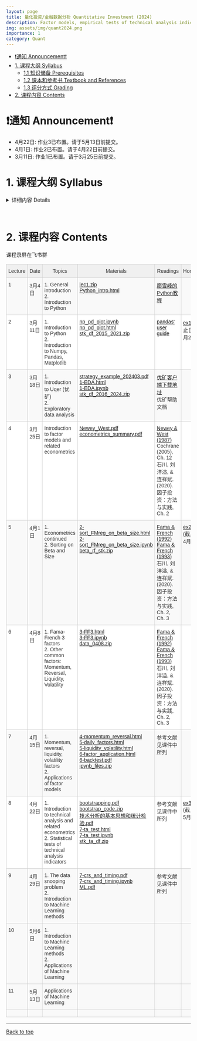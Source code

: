```yaml
---
layout: page
title: 量化投资/金融数据分析 Quantitative Investment (2024)
description: Factor models, empirical tests of technical analysis indicators, applications of machine learning techniques
img: assets/img/quant2024.png
importance: 1
category: Quant
---
```


- [❗️通知 Announcement❗️](#️通知-announcement️)
- [1. 课程大纲 Syllabus](#1-课程大纲-syllabus)
  - [1.1 知识储备 Prerequisites](#11-知识储备-prerequisites)
  - [1.2 课本和参考书 Textbook and References](#12-课本和参考书-textbook-and-references)
  - [1.3 评分方式 Grading](#13-评分方式-grading)
- [2. 课程内容 Contents](#2-课程内容-contents)

# ❗️通知 Announcement❗️
- 4月22日: 作业3已布置。请于5月13日前提交。
- 4月1日: 作业2已布置。请于4月22日前提交。
- 3月11日: 作业1已布置。请于3月25日前提交。

# 1. 课程大纲 Syllabus

<!-- &nbsp; -->

<details markdown="1">
  <summary> 详细内容 Details </summary>

这门课程在教学计划上有两个不同的名称：《量化投资》(学硕)，《金融数据分析和Python应用》(专硕)。主要讨论用数量方法探索金融数据以及构建交易策略。课程内容是应用导向的，但相关的理论也会有涉及。课程目标：掌握基本的工具以及用数据分析的思维方式。这门课主要包含以下内容：
- Python 基础以及数据处理相关库(numpy, pandas, sklearn, tensorflow, keras等)
- 因子模型
- 技术分析介绍以及统计检验
- 机器学习在量化投资中的应用

这门课暂不包含高频数据(日内)策略，也不包含衍生品策略。主要的数据来源是中国A股市场股票数据

This is a course about constructing trading strategies by quantitative methods. The course is application oriented, but relevant theories will also be discussed. The course objective is to teach students basic tools and ways of exploring financial data so that quantitative (and perhaps winning) strategies can be constructed. The main contents are:
- introduction of Python basics and data science packages (numpy, pandas, sklearn, tensorflow, keras, etc.)
- construction of factor models
- introduction to technical analysis
- application of machine learning methods

This course does not contain high-frequency (intraday) strategies, or strategies involving derivatives. Please refer to other courses provided by the school if these are what you need. Our main data is from A shares of China's stock markets.


## 1.1 知识储备 Prerequisites
应当知道基本的计量经济学(我们会进行简短的复习)。无需具备编程知识，所有的编程相关的内容都会在课程中介绍，但如果有编程经验更好。面对大量的编程应当有心理准备。

Students should know basic econometrics (I'll give short review lectures if necessary). Students must also be comfortable, or inclined to do lots of programming. No prior knowledge of programming is required, though it is surely a big plus if you have some experiences.

## 1.2 课本和参考书 Textbook and References
暂无课本。课件和相关资料会上传到这个网页，请每次上课前进行下载。我们采用的平台是[优矿](https://uqer.datayes.com/)，请至相关网页下载客户端。优矿有免费版但分配的计算资源很少，学院会提供一些共享账号。参考书目见下方。

There is no required textbook. Lecture notes will be uploaded here and please download the latest version before class. We'll be using [Uqer](https://uqer.datayes.com/), a quant platform, for retrieving data, programming and backtesting. Please download and install it on your laptop. The platform is not free, but we'll give you several shared accounts.

The following references are useful:
- Cochrane, John H., 2005, *Asset Pricing*. Revised edition. (Princeton University Press, Princeton, N.J).
- Bali, Turan G., Robert F. Engle, and Scott Murray, 2016, *Empirical Asset Pricing: The Cross Section of Stock Returns*. 1 edition. (Wiley).
- 石川, 刘洋溢, & 连祥斌. (2020). 因子投资：方法与实践. 电子工业出版社.
- Murphy, John J., 1999, *Technical Analysis of the Financial Markets: A Comprehensive Guide to Trading Methods and Applications*. (New York Institute of Finance, N.Y.).
- Grinold, Richard, and Ronald Kahn, 1999, *Active Portfolio Management: A Quantitative Approach for Producing Superior Returns and Controlling Risk*. 2 edition. (McGraw-Hill Education, New York).
- Geron, Aurelien, 2021, *Hands-on Machine Learning with Scikit-Learn, Keras, and TensorFlow*. 3rd Edition (O'Reilly).

## 1.3 评分方式 Grading
- 3到4次作业 (60%)
- 家庭考试 (40%)。大致形式为在规定时间内完成策略构建。

- 3 or 4 homework exercises (60%)
- take-home exam (40%)

**抄袭作业零容忍。抄袭他人作业可能会直接挂科。** 对于编程经验较少的同学来说，遇到困难是正常的。所有的代码我都会共享，只要仔细研读一定可以完成作业和考试。请相信自己。

**PLAGIARISM IS STRICTLY PROHIBITED. You may immediately fail the course if copy-pasting other's work.** It will be normal to meet obstacles during the course, especially for students with less exposure to programming. I'll share all relevant codes and you'll surely complete the course successfully if you read and try the provided codes with some care. Please trust yourself and hang on.

</details>

&nbsp;

# 2. 课程内容 Contents

课程录屏在飞书群

<style type="text/css">
.tg  {border-collapse:collapse;border-color:#ccc;border-spacing:0;}
.tg td{background-color:#fff;border-color:#ccc;border-style:solid;border-width:1px;color:#333;
  font-family:Arial, sans-serif;font-size:14px;overflow:hidden;padding:10px 5px;word-break:normal;}
.tg th{background-color:#f0f0f0;border-color:#ccc;border-style:solid;border-width:1px;color:#333;
  font-family:Arial, sans-serif;font-size:14px;font-weight:normal;overflow:hidden;padding:10px 5px;word-break:normal;}
.tg .tg-v16d{background-color:#f9f9f9;border-color:#cccccc;text-align:left;vertical-align:top}
.tg .tg-65iu{border-color:#cccccc;text-align:left;vertical-align:top}
.tg .tg-o57c{border-color:#cccccc;text-align:center;vertical-align:top}
</style>
<table class="tg">
<colgroup>
<col style="width: 56px">
<col style="width: 114px">
<col style="width: 298px">
<col style="width: 108px">
<col style="width: 142px">
<col style="width: 78px">
</colgroup>
<thead>
  <tr>
    <th class="tg-o57c">Lecture</th>
    <th class="tg-o57c">Date</th>
    <th class="tg-o57c">Topics</th>
    <th class="tg-o57c">Materials</th>
    <th class="tg-o57c">Readings</th>
    <th class="tg-o57c">Homework</th>
  </tr>
</thead>
<tbody>
  <tr>
    <td class="tg-v16d">1</td>
    <td class="tg-v16d">3月4日</td>
    <td class="tg-v16d">1. General introduction <br>2. Introduction to Python</td>
    <td class="tg-v16d">
    <a href="/assets/courses/quant_2024/lec1/lec1.zip" target="_blank" rel="noopener noreferrer">lec1.zip</a> <br>
    <a href="/assets/courses/quant_2023/lec1/Python_intro.html" target="_blank" rel="noopener noreferrer">Python_intro.html</a>
    </td>
    <td class="tg-v16d">
    <a href="https://www.liaoxuefeng.com/wiki/1016959663602400" target="_blank" rel="noopener noreferrer">廖雪峰的Python教程</a>
    </td>
    <td class="tg-v16d"></td>
  </tr>
  <tr>
    <td class="tg-65iu">2</td>
    <td class="tg-65iu">3月11日</td>
    <td class="tg-65iu">1. Introduction to Python <br>2. Introduction to Numpy, Pandas, Matplotlib </td>
    <td class="tg-65iu">
    <a href="/assets/courses/quant_2024/lec2/np_pd_plot.ipynb" target="_blank" rel="noopener noreferrer">np_pd_plot.ipynb</a> <br>
    <a href="/assets/courses/quant_2024/lec2/np_pd_plot.html" target="_blank" rel="noopener noreferrer">np_pd_plot.html</a> <br>
     <a href="https://nankai.feishu.cn/file/FAzXbMtEDo8zv6xpWCzcpdGmnlh" target="_blank" rel="noopener noreferrer">stk_df_2015_2021.zip</a> <br>
    </td>
    <td class="tg-65iu">
    <a href="https://pandas.pydata.org/docs/user_guide/index.html" target="_blank" rel="noopener noreferrer">pandas' user guide</a> <br>
    </td>
    <td class="tg-65iu">
    <a href="/assets/courses/quant_2024/exercises/ex1.zip" target="_blank" rel="noopener noreferrer">ex1.zip</a> (截止日期: 3月25日)
    </td>
  </tr>
  <tr>
    <td class="tg-v16d">3</td>
    <td class="tg-v16d">3月18日</td>
    <td class="tg-v16d">1. Introduction to Uqer (优矿) <br> 2. Exploratory data analysis </td>
    <td class="tg-v16d">
     <a href="/assets/courses/quant_2024/lec3/strategy_example_202403.pdf" target="_blank" rel="noopener noreferrer">strategy_example_202403.pdf</a> <br>
    <a href="/assets/courses/quant_2024/lec3/1-EDA.html" target="_blank" rel="noopener noreferrer">1-EDA.html</a> <br>
    <a href="/assets/courses/quant_2024/lec3/1-EDA.ipynb" target="_blank" rel="noopener noreferrer">1-EDA.ipynb</a> <br>
    <a href="https://nankai.feishu.cn/file/WDImbTQ0BoWQ7ExVZVVcTlqWnF1" target="_blank" rel="noopener noreferrer">stk_df_2016_2024.zip</a> <br>
    </td>
    <td class="tg-v16d">
    <a href="https://uqer.datayes.com/pro/pro_download.html" target="_blank" rel="noopener noreferrer">优矿客户端下载地址</a> <br>
    优矿帮助文档
    </td>
    <td class="tg-v16d"></td>
  </tr>
  <tr>
    <td class="tg-65iu">4</td>
    <td class="tg-65iu">3月25日</td>
    <td class="tg-65iu"> Introduction to factor models and related econometrics </td>
    <td class="tg-65iu">
    <a href="/assets/courses/quant_2024/lec4/Newey_West.pdf" target="_blank" rel="noopener noreferrer">Newey_West.pdf</a> <br>
    <a href="/assets/courses/quant_2024/lec4/econometrics_summary.pdf" target="_blank" rel="noopener noreferrer">econometrics_summary.pdf</a>
    </td>
    <td class="tg-65iu">
    <a href="https://www.jstor.org/stable/1913610?searchText=&searchUri=&ab_segments=&searchKey=&refreqid=fastly-default%3A0a291a66dc09884f01c5730c91489cfe" target="_blank" rel="noopener noreferrer">Newey & West (1987)</a> <br>
    Cochrane (2005), Ch. 12 <br>
    石川, 刘洋溢, & 连祥斌. (2020). 因子投资：方法与实践, Ch. 2
    </td>
    <td class="tg-65iu">
    </td>
  </tr>
  <tr>
    <td class="tg-v16d">5</td>
    <td class="tg-v16d">4月1日</td>
    <td class="tg-v16d">
    1. Econometrics continued <br>
    2. Sorting on Beta and Size
    </td>
    <td class="tg-v16d">
    <a href="/assets/courses/quant_2024/lec5/2-sort_FMreg_on_beta_size.html" target="_blank" rel="noopener noreferrer">2-sort_FMreg_on_beta_size.html</a> <br>
    <a href="/assets/courses/quant_2024/lec5/2-sort_FMreg_on_beta_size.ipynb" target="_blank" rel="noopener noreferrer">2-sort_FMreg_on_beta_size.ipynb</a> <br>
    <a href="https://nankai.feishu.cn/file/B9E9b1Dcoo6nzPxWIRqcn9LVn9d" target="_blank" rel="noopener noreferrer">beta_rf_stk.zip</a>
    </td>
    <td class="tg-v16d">
    <a href="https://onlinelibrary.wiley.com/doi/full/10.1111/j.1540-6261.1992.tb04398.x" target="_blank" rel="noopener noreferrer">Fama & French (1992)</a> <br>
    <a href="https://www.sciencedirect.com/science/article/abs/pii/0304405X93900235" target="_blank" rel="noopener noreferrer">Fama & French (1993)</a> <br>
    石川, 刘洋溢, & 连祥斌. (2020). 因子投资：方法与实践, Ch. 2, Ch. 3
    </td>
    <td class="tg-v16d">
    <a href="/assets/courses/quant_2024/exercises/ex2.pdf" target="_blank" rel="noopener noreferrer">ex2.pdf</a> (截止日期: 4月22日)
    </td>
  </tr>
  <tr>
    <td class="tg-65iu">6</td>
    <td class="tg-65iu">4月8日</td>
    <td class="tg-65iu">
    1. Fama-French 3 factors <br>
    2. Other common factors: Momentum, Reversal, Liquidity, Volatility
    </td>
    <td class="tg-65iu">
    <a href="/assets/courses/quant_2024/lec6/3-FF3.html" target="_blank" rel="noopener noreferrer">3-FF3.html</a> <br>
    <a href="/assets/courses/quant_2024/lec6/3-FF3.ipynb" target="_blank" rel="noopener noreferrer">3-FF3.ipynb</a> <br>
    <a href="https://nankai.feishu.cn/file/V9gcbDNa4oHhFNxvgn6cAJ44neh" target="_blank" rel="noopener noreferrer">data_0408.zip</a>
    </td>
    <td class="tg-65iu">
    <a href="https://onlinelibrary.wiley.com/doi/full/10.1111/j.1540-6261.1992.tb04398.x" target="_blank" rel="noopener noreferrer">Fama & French (1992)</a> <br>
    <a href="https://www.sciencedirect.com/science/article/abs/pii/0304405X93900235" target="_blank" rel="noopener noreferrer">Fama & French (1993)</a> <br>
    石川, 刘洋溢, & 连祥斌. (2020). 因子投资：方法与实践, Ch. 2, Ch. 3
    </td>
    <td class="tg-65iu">
    </td>
  </tr>
  <tr>
    <td class="tg-v16d">7</td>
    <td class="tg-v16d">4月15日</td>
    <td class="tg-v16d">
    1. Momentum, reversal, liquidity, volatility factors <br>
    2. Applications of factor models
    </td>
    <td class="tg-v16d">
    <a href="/assets/courses/quant_2024/lec7/4-momentum_reversal.html" target="_blank" rel="noopener noreferrer">4-momentum_reversal.html</a> <br>
    <a href="/assets/courses/quant_2024/lec7/5-daily_factors.html" target="_blank" rel="noopener noreferrer">5-daily_factors.html</a> <br>
    <a href="/assets/courses/quant_2024/lec7/5-liquidity_volatility.html" target="_blank" rel="noopener noreferrer">5-liquidity_volatility.html</a> <br>
    <a href="/assets/courses/quant_2024/lec7/6-factor_application.html" target="_blank" rel="noopener noreferrer">6-factor_application.html</a> <br>
    <a href="/assets/courses/quant_2024/lec7/6-backtest.pdf" target="_blank" rel="noopener noreferrer">6-backtest.pdf</a> <br>
    <a href="/assets/courses/quant_2024/lec7/ipynb_files.zip" target="_blank" rel="noopener noreferrer">ipynb_files.zip</a>
    </td>
    <td class="tg-v16d">
    参考文献见课件中所列
    </td>
    <td class="tg-v16d">
    </td>
  </tr>
  <tr>
    <td class="tg-65iu">8</td>
    <td class="tg-65iu">4月22日</td>
    <td class="tg-65iu">
    1. Introduction to technical analysis and related econometrics <br>
    2. Statistical tests of technical analysis indicators
    </td>
    <td class="tg-65iu">
    <a href="/assets/courses/quant_2024/lec8/bootstrapping.pdf" target="_blank" rel="noopener noreferrer">bootstrapping.pdf</a> <br>
    <a href="/assets/courses/quant_2024/lec8/bootstrap_code.zip" target="_blank" rel="noopener noreferrer">bootstrap_code.zip</a> <br>
    <a href="/assets/courses/quant_2024/lec8/技术分析的基本思想和统计检验.pdf" target="_blank" rel="noopener noreferrer">技术分析的基本思想和统计检验.pdf</a> <br>
    <a href="/assets/courses/quant_2024/lec8/7-ta_test.html" target="_blank" rel="noopener noreferrer">7-ta_test.html</a> <br>
    <a href="/assets/courses/quant_2024/lec8/7-ta_test.ipynb" target="_blank" rel="noopener noreferrer">7-ta_test.ipynb</a> <br>
    <a href="https://nankai.feishu.cn/file/Q7QrbKHfNo0AsrxUDeec6KCrnQe" target="_blank" rel="noopener noreferrer">stk_ta_df.zip</a>
    </td>
    <td class="tg-65iu">
    参考文献见课件中所列
    </td>
    <td class="tg-65iu">
    <a href="/assets/courses/quant_2024/exercises/ex3.pdf" target="_blank" rel="noopener noreferrer">ex3.pdf</a> (截止日期: 5月13日)
    </td>
  </tr>
  <tr>
    <td class="tg-v16d">9</td>
    <td class="tg-v16d">4月29日</td>
    <td class="tg-v16d">
    1. The data snooping problem <br>
    2. Introduction to Machine Learning methods </td>
    <td class="tg-v16d">
    <a href="/assets/courses/quant_2024/lec9/7-crs_and_timing.pdf" target="_blank" rel="noopener noreferrer">7-crs_and_timing.pdf</a> <br>
    <a href="/assets/courses/quant_2024/lec9/7-crs_and_timing.ipynb" target="_blank" rel="noopener noreferrer">7-crs_and_timing.ipynb</a> <br>
    <a href="/assets/courses/quant_2024/lec9/ML.pdf" target="_blank" rel="noopener noreferrer">ML.pdf</a> <br>
    </td>
    <td class="tg-v16d">
    参考文献见课件中所列
    </td>
    <td class="tg-v16d"> </td>
  </tr>
  <tr>
    <td class="tg-v16d">10</td>
    <td class="tg-v16d">5月6日</td>
    <td class="tg-v16d">
    1. Introduction to Machine Learning methods <br>
    2. Applications of Machine Learning
    </td>
    <td class="tg-v16d"> </td>
    <td class="tg-v16d"> </td>
    <td class="tg-v16d"> </td>
  </tr>
  <tr>
    <td class="tg-v16d">11</td>
    <td class="tg-v16d">5月13日</td>
    <td class="tg-v16d">
    Applications of Machine Learning
    </td>
    <td class="tg-v16d"> </td>
    <td class="tg-v16d"> </td>
    <td class="tg-v16d"> </td>
  </tr>
  <tr>
    <td class="tg-v16d"> </td>
    <td class="tg-v16d"> </td>
    <td class="tg-v16d"> </td>
    <td class="tg-v16d"> </td>
    <td class="tg-v16d"> </td>
    <td class="tg-v16d"> </td>
  </tr>
</tbody>
</table>

-----
[Back to top](#)